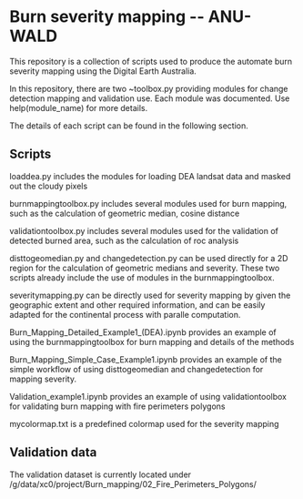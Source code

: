 # Burn severity mapping -- ANU-WALD
This repository is a collection of scripts used to produce the automate burn severity mapping using the Digital Earth Australia.

In this repository, there are two ~toolbox.py providing modules for change detection mapping and validation use. Each module was documented. Use help(module_name) for more details.

The details of each script can be found in the following section.

## Scripts
loaddea.py includes the modules for loading DEA landsat data and masked out the cloudy pixels

burnmappingtoolbox.py  includes several modules used for burn mapping, such as the calculation of geometric median, cosine distance

validationtoolbox.py includes several modules used for the validation of detected burned area, such as the calculation of roc analysis

disttogeomedian.py and changedetection.py can be used directly for a 2D region for the calculation of geometric medians and severity. These two scripts already include the use of modules in the burnmappingtoolbox.

severitymapping.py can be directly used for severity mapping by given the geographic extent and other required information, and can be easily adapted for the continental process with paralle computation. 

Burn_Mapping_Detailed_Example1_(DEA).ipynb  provides an example of using the burnmappingtoolbox for burn mapping and details of the methods

Burn_Mapping_Simple_Case_Example1.ipynb provides an example of the simple workflow of using disttogeomedian and changedetection for mapping severity. 

Validation_example1.ipynb provides an example of using validationtoolbox for validating burn mapping with fire perimeters polygons

mycolormap.txt is a predefined colormap used for the severity mapping 

## Validation data
The validation dataset is currently located under /g/data/xc0/project/Burn_mapping/02_Fire_Perimeters_Polygons/